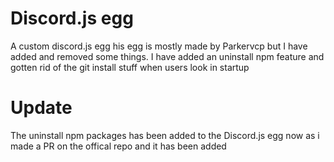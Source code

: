# Discord.js egg
A custom discord.js egg his egg is mostly made by Parkervcp but I have added and removed some things. I have added an uninstall npm feature and gotten rid of the git install stuff when users look in startup

# Update
The uninstall npm packages has been added to the Discord.js egg now as i made a PR on the offical repo and it has been added
